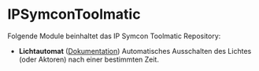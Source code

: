 # IPSymconToolmatic

Folgende Module beinhaltet das IP Symcon Toolmatic Repository:

- __Lichtautomat__ ([Dokumentation](Lichtautomat))
	Automatisches Ausschalten des Lichtes (oder Aktoren) nach einer bestimmten Zeit.

